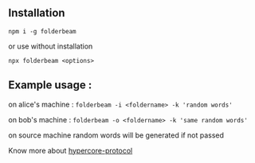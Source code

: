 ## Installation

`npm i -g folderbeam`

or use without installation

`npx folderbeam <options>`

## Example usage :

on alice's machine :
`folderbeam -i <foldername> -k 'random words'`

on bob's machine :
`folderbeam -o <foldername> -k 'same random words'`

on source machine random words will be generated if not passed

Know more about [hypercore-protocol](https://hypercore-protocol.org/)
